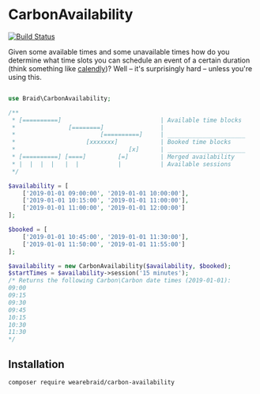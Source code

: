 # CarbonAvailability
[![Build Status](https://travis-ci.com/wearebraid/carbon-availability.svg?branch=master)](https://travis-ci.com/wearebraid/carbon-availability)

Given some available times and some unavailable times how do you determine what
time slots you can schedule an event of a certain duration (think something like
[calendly](https://calendly.com/))? Well – it's surprisingly hard – unless
you're using this.

```php

use Braid\CarbonAvailability;

/**
 * [==========]                            | Available time blocks
 *               [========]                |
 *                        [==========]     | ______________________
 *                    [xxxxxxx]            | Booked time blocks
 *                                [x]      | ______________________
 * [==========] [====]         [=]         | Merged availability
 * |  |  |  |   |  |           |           | Available sessions
 */

$availability = [
    ['2019-01-01 09:00:00', '2019-01-01 10:00:00'],
    ['2019-01-01 10:15:00', '2019-01-01 11:00:00'],
    ['2019-01-01 11:00:00', '2019-01-01 12:00:00']
];

$booked = [
    ['2019-01-01 10:45:00', '2019-01-01 11:30:00'],
    ['2019-01-01 11:50:00', '2019-01-01 11:55:00']
];

$availability = new CarbonAvailability($availability, $booked);
$startTimes = $availability->session('15 minutes');
/* Returns the following Carbon\Carbon date times (2019-01-01):
09:00
09:15
09:30
09:45
10:15
10:30
11:30
*/
```

## Installation

```sh
composer require wearebraid/carbon-availability
```
